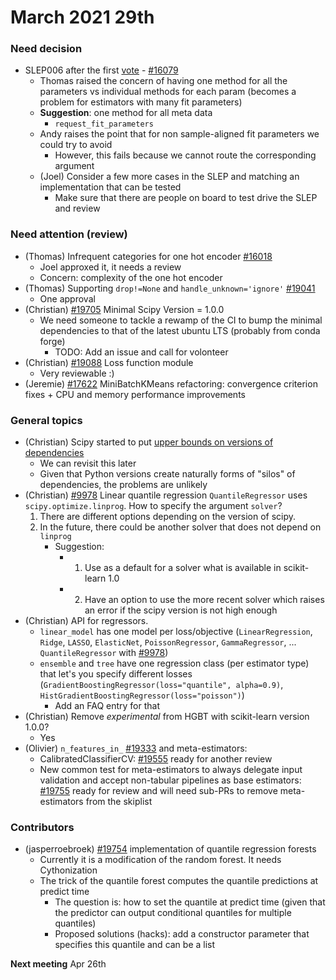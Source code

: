 # March 2021 29th

### Need decision
- SLEP006 after the first [vote](https://github.com/scikit-learn/enhancement_proposals/pull/52) - [#16079](https://github.com/scikit-learn/scikit-learn/pull/16079)
    - Thomas raised the concern of having one method for all the parameters vs individual methods for each param (becomes a problem for estimators with many fit parameters)
    - **Suggestion**: one method for all meta data
        - `request_fit_parameters`
    - Andy raises the point that for non sample-aligned fit parameters we could try to avoid
        - However, this fails because we cannot route the corresponding argument
    - (Joel) Consider a few more cases in the SLEP and matching an implementation that can be tested
        - Make sure that there are people on board to test drive the SLEP and review

### Need attention (review)

- (Thomas) Infrequent categories for one hot encoder [#16018](https://github.com/scikit-learn/scikit-learn/pull/16018)
    - Joel approxed it, it needs a review
    - Concern: complexity of the one hot encoder
- (Thomas) Supporting `drop!=None` and `handle_unknown='ignore'` [#19041](https://github.com/scikit-learn/scikit-learn/pull/19041)
    - One approval
- (Christian) [#19705](https://github.com/scikit-learn/scikit-learn/issues/19705) Minimal Scipy Version = 1.0.0
    - We need someone to tackle a rewamp of the CI to bump the minimal dependencies to that of the latest ubuntu LTS (probably from conda forge)
        - TODO: Add an issue and call for volonteer
- (Christian) [#19088](https://github.com/scikit-learn/scikit-learn/pull/19088) Loss function module
    - Very reviewable :)
- (Jeremie) [#17622](https://github.com/scikit-learn/scikit-learn/pull/17622) MiniBatchKMeans refactoring: convergence criterion fixes + CPU and memory performance improvements


### General topics
- (Christian) Scipy started to put [upper bounds on versions of dependencies](https://github.com/scipy/scipy/pull/12862)
    - We can revisit this later
    - Given that Python versions create naturally forms of "silos" of dependencies, the problems are unlikely
- (Christian) [#9978](https://github.com/scikit-learn/scikit-learn/pull/9978) Linear quantile regression `QuantileRegressor` uses `scipy.optimize.linprog`. How to specify the argument `solver`?
  1. There are different options depending on the version of scipy.
  2. In the future, there could be another solver that does not depend on `linprog`
      - Suggestion:
          - 1. Use as a default for a solver what is available in scikit-learn 1.0
          - 2. Have an option to use the more recent solver which raises an error if the scipy version is not high enough
- (Christian) API for regressors.
  - `linear_model` has one model per loss/objective (`LinearRegression`, `Ridge`, `LASSO`, `ElasticNet`, `PoissonRegressor`, `GammaRegressor`, ... `QuantileRegressor` with [#9978](https://github.com/scikit-learn/scikit-learn/pull/9978))
  - `ensemble` and `tree` have one regression class (per estimator type) that let's you specify different losses (`GradientBoostingRegressor(loss="quantile", alpha=0.9)`, `HistGradientBoostingRegressor(loss="poisson")`)
      - Add an FAQ entry for that
- (Christian) Remove *experimental* from HGBT with scikit-learn version 1.0.0?
    - Yes
- (Olivier) `n_features_in_` [#19333](https://github.com/scikit-learn/scikit-learn/issues/19333) and meta-estimators:
    - CalibratedClassifierCV: [#19555](https://github.com/scikit-learn/scikit-learn/pull/19555) ready for another review
    - New common test for meta-estimators to always delegate input validation and accept non-tabular pipelines as base estimators: [#19755](https://github.com/scikit-learn/scikit-learn/pull/19755) ready for review and will need sub-PRs to remove meta-estimators from the skiplist


### Contributors
- (jasperroebroek) [#19754](https://github.com/scikit-learn/scikit-learn/pull/19754) implementation of quantile regression forests
    - Currently it is a modification of the random forest. It needs Cythonization
    - The trick of the quantile forest computes the quantile predictions at predict time
        - The question is: how to set the quantile at predict time (given that the predictor can output conditional quantiles for multiple quantiles)
        - Proposed solutions (hacks): add a constructor parameter that specifies this quantile and can be a list

**Next meeting** Apr 26th
